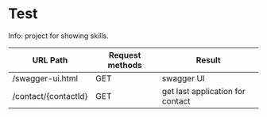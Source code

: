# Test
Info: project for showing skills.

| URL Path                                 | Request methods | Result                                                           |
|------------------------------------------|-----------------|------------------------------------------------------------------|
| /swagger-ui.html                         | GET             | swagger UI                                                       |
| /contact/{contactId}                     | GET             | get last application for contact                                 |

